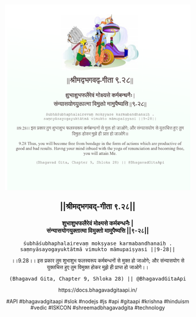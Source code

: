 <img src="../../asset/BG_9_28.png"/>
<center><h2>||श्रीमद्‍भगवद्‍-गीता ९.२८||</h2>
<h3>शुभाशुभफलैरेवं मोक्ष्यसे कर्मबन्धनैः |<br/>संन्यासयोगयुक्तात्मा विमुक्तो मामुपैष्यसि ||९-२८||</h3>
<pre>śubhāśubhaphalairevaṃ mokṣyase karmabandhanaiḥ .<br/>saṃnyāsayogayuktātmā vimukto māmupaiṣyasi ||9-28||</pre>
<p>।।9.28।। इस प्रकार तुम शुभाशुभ फलस्वरूप कर्मबन्धनों से मुक्त हो जाओगे; और संन्यासयोग से युक्तचित्त हुए तुम विमुक्त होकर मुझे ही प्राप्त हो जाओगे।।</p>
<pre>(Bhagavad Gita, Chapter 9, Shloka 28) || @BhagavadGitaApi</pre><p>https://docs.bhagavadgitaapi.in/</p><p>#API #bhagavadgitaapi #slok #nodejs #js #api #gitaapi #krishna #hinduism #vedic #ISKCON #shreemadbhagavadgita #technology</p></center>